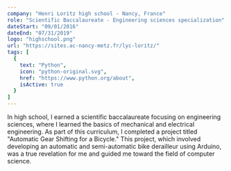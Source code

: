 ```yaml
---
company: "Henri Loritz high school - Nancy, France"
role: "Scientific Baccalaureate - Engineering sciences specialization"
dateStart: "09/01/2016"
dateEnd: "07/31/2019"
logo: "highschool.png"
url: "https://sites.ac-nancy-metz.fr/lyc-loritz/"
tags: [
  {
    text: "Python", 
    icon: "python-original.svg",
    href: "https://www.python.org/about",
    isActive: true
  }
]
---
```


In high school, I earned a scientific baccalaureate focusing on engineering sciences, where I learned the basics of mechanical and electrical engineering. As part of this curriculum, I completed a project titled "Automatic Gear Shifting for a Bicycle." This project, which involved developing an automatic and semi-automatic bike derailleur using Arduino, was a true revelation for me and guided me toward the field of computer science.